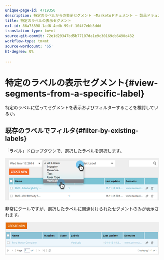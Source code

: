 ```yaml
---
unique-page-id: 4719350
description: 特定のラベルからの表示セグメント —Marketoドキュメント — 製品ドキュメント
title: 特定のラベルの表示セグメント
exl-id: 86a73898-1ad6-4edb-99cf-104f7ebb3ddd
translation-type: tm+mt
source-git-commit: 72e1d29347bd5b77107da1e9c30169cb6490c432
workflow-type: tm+mt
source-wordcount: '65'
ht-degree: 0%

---
```


# 特定のラベルの表示セグメント{#view-segments-from-a-specific-label}

特定のラベルに従ってセグメントを表示およびフィルターすることを検討しているか。

## 既存のラベルでフィルタ{#filter-by-existing-labels}

「ラベル」ドロップダウンで、選択したラベルを選択します。

![](assets/image2014-11-26-13-3a44-3a23.png)

非常にクールですが、選択したラベルに関連付けられたセグメントのみが表示されます。

![](assets/image2015-10-14-16-3a31-3a52.png)
